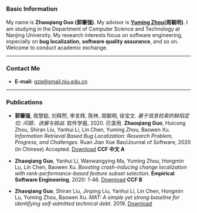 

### Basic Information
My name is **Zhaoqiang Guo (郭肇强)**. My advisor is **[Yuming Zhou](https://cs.nju.edu.cn/zhouyuming/)(周毓明)**. I am studying in the Department of Computer Science and Technology at Nanjing University. My research interests focus on software engineering, especially on **bug localization**, **software quality assurance**, and so on. Welcome to conduct academic exchange.

---

### Contact Me
* **E-mail:** gzq@smail.nju.edu.cn

---

### Publications

* **郭肇强**, 周慧聪, 刘释然, 李言辉, 陈林, 周毓明, 徐宝文. *基于信息检索的缺陷定位: 问题、进展与挑战.*  软件学报, 2020. 已录用. 
**Zhaoqiang Guo**, Huicong Zhou, Shiran Liu, Yanhui Li, Lin Chen, Yuming Zhou, Baowen Xu. *Information Retrieval Based Bug Localization: Research Problem, Progress, and Challenges.*  Ruan Jian Xue Bao/Journal of Software, 2020 (in Chinese) Accepted. [Download](http://www.jos.org.cn/jos/ch/reader/create_pdf.aspx?file_no=6087&journal_id=jos) **CCF 中文 A**

* **Zhaoqiang Guo**, Yanhui Li, Wanwangying Ma, Yuming Zhou, Hongmin Lu, Lin Chen, Baowen Xu. *Boosting crash-inducing change localization with rank-performance-based feature subset selection.* **Empirical Software Engineering**, 2020: 1-46. [Download](https://doi.org/10.1007/s10664-020-09802-1) **CCF B**

* **Zhaoqiang Guo**, Shiran Liu, Jinping Liu, Yanhui Li, Lin Chen, Hongmin Lu, Yuming Zhou, Baowen Xu. *MAT: A simple yet strong baseline for identifying self-admitted technical debt.*  2019. [Download](https://arxiv.org/abs/1910.13238) 

